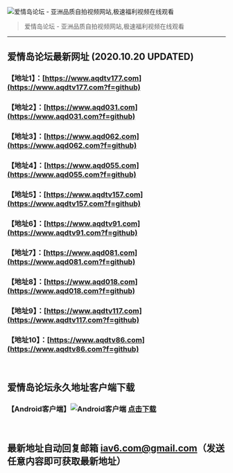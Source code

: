 ![爱情岛论坛 - 亚洲品质自拍视频网站,极速福利视频在线观看](http://ww1.sinaimg.cn/large/007drMcOgy1g5i6x3ua0xj30eg0393yo.jpg)
> 爱情岛论坛 - 亚洲品质自拍视频网站,极速福利视频在线观看

---

## 爱情岛论坛最新网址 (2020.10.20 UPDATED)
### 【地址1】：[https://www.aqdtv177.com](https://www.aqdtv177.com?f=github)
### 【地址2】：[https://www.aqd031.com](https://www.aqd031.com?f=github)
### 【地址3】：[https://www.aqd062.com](https://www.aqd062.com?f=github)
### 【地址4】：[https://www.aqd055.com](https://www.aqd055.com?f=github)
### 【地址5】：[https://www.aqdtv157.com](https://www.aqdtv157.com?f=github)
### 【地址6】：[https://www.aqdtv91.com](https://www.aqdtv91.com?f=github)
### 【地址7】：[https://www.aqd081.com](https://www.aqd081.com?f=github)
### 【地址8】：[https://www.aqd018.com](https://www.aqd018.com?f=github)
### 【地址9】：[https://www.aqdtv117.com](https://www.aqdtv117.com?f=github)
### 【地址10】：[https://www.aqdtv86.com](https://www.aqdtv86.com?f=github)
<br>

## 爱情岛论坛永久地址客户端下载
### 【Android客户端】![Android客户端](https://ww1.sinaimg.cn/large/007drMcOgy1fzljgv278jj300f00ia9t.jpg) [点击下载](https://cdn.jinfu.love/app/aqdlt_android_0828.apk)

<br>

## 最新地址自动回复邮箱 [iav6.com@gmail.com](mailto:iav6.com@gmail.com)（发送任意内容即可获取最新地址）
